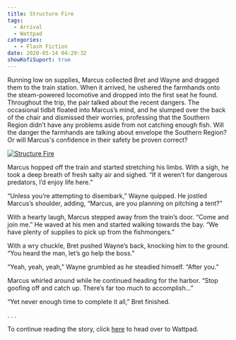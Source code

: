 ```yaml
---
title: Structure Fire
tags:
  - Arrival
  - Wattpad
categories:
  - - Flash Fiction
date: 2020-05-14 04:29:32
showKofiSuport: true
---
```


Running low on supplies, Marcus collected Bret and Wayne and dragged them to the train station. When it arrived, he ushered the farmhands onto the steam-powered locomotive and dropped into the first seat he found. Throughout the trip, the pair talked about the recent dangers. The occasional tidbit floated into Marcus’s mind, and he slumped over the back of the chair and dismissed their worries, professing that the Southern Region didn’t have any problems aside from not catching enough fish.<!-- more --> Will the danger the farmhands are talking about envelope the Southern Region? Or will Marcus's confidence in their safety be proven correct?

<div class="center">

[![Structure Fire](/images/covers/arrival.png "Structure Fire")](https://www.wattpad.com/880486815-arrival-structure-fire)

</div>

Marcus hopped off the train and started stretching his limbs. With a sigh, he took a deep breath of fresh salty air and sighed. “If it weren’t for dangerous predators, I’d enjoy life here.”

“Unless you’re attempting to disembark,” Wayne quipped. He jostled Marcus’s shoulder, adding, “Marcus, are you planning on pitching a tent?”

With a hearty laugh, Marcus stepped away from the train’s door. “Come and join me.” He waved at his men and started walking towards the bay. “We have plenty of supplies to pick up from the fishmongers.”

With a wry chuckle, Bret pushed Wayne’s back, knocking him to the ground. “You heard the man, let’s go help the boss.”

“Yeah, yeah, yeah,” Wayne grumbled as he steadied himself. “After you.”

Marcus whirled around while he continued heading for the harbor. “Stop goofing off and catch up. There’s far too much to accomplish…”

“Yet never enough time to complete it all,” Bret finished.

<div class="center story-ellipses">
.
.
.
</div>

<div>

To continue reading the story, click [here](https://www.wattpad.com/880486815-arrival-structure-fire) to head over to Wattpad.

</div>